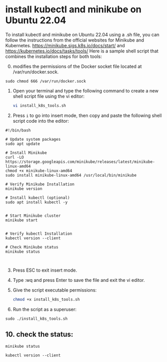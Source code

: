 #  install kubectl and minikube on Ubuntu 22.04

To install kubectl and minikube on Ubuntu 22.04 using a .sh file, you can follow the instructions from the official websites for Minikube and Kubernetes.
https://minikube.sigs.k8s.io/docs/start/ and  https://kubernetes.io/docs/tasks/tools/
Here is a sample shell script that combines the installation steps for both tools:

0. modifies the permissions of the Docker socket file located at /var/run/docker.sock.

```
sudo chmod 666 /var/run/docker.sock 

```

1. Open your terminal and type the following command to create a new shell script file using the vi editor:

    ```bash
    vi install_k8s_tools.sh
    ```

2. Press `i` to go into insert mode, then copy and paste the following shell script code into the editor:


```
#!/bin/bash

# Update system packages
sudo apt update 

# Install Minikube
curl -LO https://storage.googleapis.com/minikube/releases/latest/minikube-linux-amd64
chmod +x minikube-linux-amd64
sudo install minikube-linux-amd64 /usr/local/bin/minikube

# Verify Minikube Installation
minikube version

# Install kubectl (optional)
sudo apt install kubectl -y


# Start Minikube cluster
minikube start 


# Verify kubectl Installation
kubectl version --client

# Check Minikube status
minikube status



```


3. Press ESC to exit insert mode.

4. Type :wq and press Enter to save the file and exit the vi editor.

5. Give the script executable permissions:

    ```bash
    chmod +x install_k8s_tools.sh
    ```


6. Run the script as a superuser:

```
sudo ./install_k8s_tools.sh
```


## 10.  check the status:



```
minikube status 

```


```
kubectl version --client
```